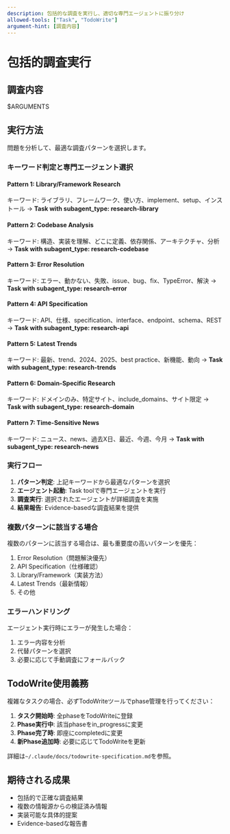 ```yaml
---
description: 包括的な調査を実行し、適切な専門エージェントに振り分け
allowed-tools: ["Task", "TodoWrite"]
argument-hint: [調査内容]
---
```


# 包括的調査実行

## 調査内容
$ARGUMENTS

## 実行方法

問題を分析して、最適な調査パターンを選択します。

### キーワード判定と専門エージェント選択

#### Pattern 1: Library/Framework Research
キーワード: ライブラリ、フレームワーク、使い方、implement、setup、インストール
→ **Task with subagent_type: research-library**

#### Pattern 2: Codebase Analysis  
キーワード: 構造、実装を理解、どこに定義、依存関係、アーキテクチャ、分析
→ **Task with subagent_type: research-codebase**

#### Pattern 3: Error Resolution
キーワード: エラー、動かない、失敗、issue、bug、fix、TypeError、解決
→ **Task with subagent_type: research-error**

#### Pattern 4: API Specification
キーワード: API、仕様、specification、interface、endpoint、schema、REST
→ **Task with subagent_type: research-api**

#### Pattern 5: Latest Trends
キーワード: 最新、trend、2024、2025、best practice、新機能、動向
→ **Task with subagent_type: research-trends**

#### Pattern 6: Domain-Specific Research
キーワード: ドメインのみ、特定サイト、include_domains、サイト限定
→ **Task with subagent_type: research-domain**

#### Pattern 7: Time-Sensitive News
キーワード: ニュース、news、過去X日、最近、今週、今月
→ **Task with subagent_type: research-news**

### 実行フロー

1. **パターン判定**: 上記キーワードから最適なパターンを選択
2. **エージェント起動**: Task toolで専門エージェントを実行
3. **調査実行**: 選択されたエージェントが詳細調査を実施
4. **結果報告**: Evidence-basedな調査結果を提供

### 複数パターンに該当する場合

複数のパターンに該当する場合は、最も重要度の高いパターンを優先：
1. Error Resolution（問題解決優先）
2. API Specification（仕様確認）
3. Library/Framework（実装方法）
4. Latest Trends（最新情報）
5. その他

### エラーハンドリング

エージェント実行時にエラーが発生した場合：
1. エラー内容を分析
2. 代替パターンを選択
3. 必要に応じて手動調査にフォールバック

## TodoWrite使用義務

複雑なタスクの場合、必ずTodoWriteツールでphase管理を行ってください：

1. **タスク開始時**: 全phaseをTodoWriteに登録
2. **Phase実行中**: 該当phaseをin_progressに変更
3. **Phase完了時**: 即座にcompletedに変更
4. **新Phase追加時**: 必要に応じてTodoWriteを更新

詳細は`~/.claude/docs/todowrite-specification.md`を参照。

## 期待される成果

- 包括的で正確な調査結果
- 複数の情報源からの検証済み情報
- 実装可能な具体的提案
- Evidence-basedな報告書